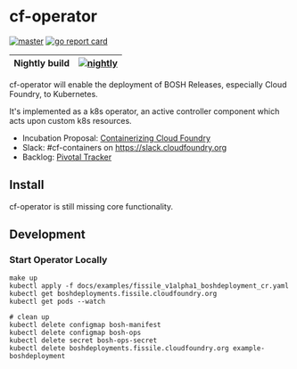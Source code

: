 # cf-operator
[![master](https://ci.flintstone.cf.cloud.ibm.com/api/v1/teams/containerization/pipelines/cf-operator/badge)](https://ci.flintstone.cf.cloud.ibm.com/teams/containerization/pipelines/cf-operator)
[![go report card](https://goreportcard.com/badge/code.cloudfoundry.org/cf-operator)](https://goreportcard.com/badge/code.cloudfoundry.org/cf-operator)


|Nightly build|[![nightly](https://ci.flintstone.cf.cloud.ibm.com/api/v1/teams/containerization/pipelines/cf-operator-nightly/badge)](https://ci.flintstone.cf.cloud.ibm.com/teams/containerization/pipelines/cf-operator-nightly)|
|-|-|

cf-operator will enable the deployment of BOSH Releases, especially Cloud Foundry, to Kubernetes.

It's implemented as a k8s operator, an active controller component which acts upon custom k8s resources.

* Incubation Proposal: [Containerizing Cloud Foundry](https://docs.google.com/document/d/1_IvFf-cCR4_Hxg-L7Z_R51EKhZfBqlprrs5NgC2iO2w/edit#heading=h.lybtsdyh8res)
* Slack: #cf-containers on <https://slack.cloudfoundry.org>
* Backlog: [Pivotal Tracker](https://www.pivotaltracker.com/n/projects/2192232)

## Install

cf-operator is still missing core functionality.

## Development

### Start Operator Locally

    make up
    kubectl apply -f docs/examples/fissile_v1alpha1_boshdeployment_cr.yaml
    kubectl get boshdeployments.fissile.cloudfoundry.org
    kubectl get pods --watch

    # clean up
    kubectl delete configmap bosh-manifest
    kubectl delete configmap bosh-ops
    kubectl delete secret bosh-ops-secret
    kubectl delete boshdeployments.fissile.cloudfoundry.org example-boshdeployment
